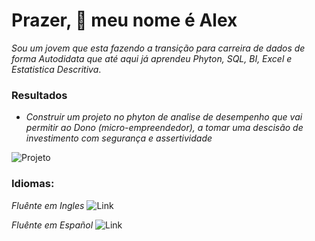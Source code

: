 # Prazer, 👋 meu nome é Alex

*Sou um jovem que esta fazendo a transição para carreira de dados de forma Autodidata que até 
aqui já aprendeu Phyton, SQL, BI, Excel e Estatistica Descritiva*.

### Resultados
* *Construir um projeto no phyton de analise de desempenho que vai permitir ao Dono (micro-empreendedor),
a tomar uma descisão de investimento com segurança e assertividade*

![Projeto](https://img.shields.io/badge/Github-Projeto%20no%20Phyton-green)

### Idiomas:

*Fluênte em Ingles*  ![Link](https://img.shields.io/badge/-Certificado-blue)
  
*Fluênte em Español*  ![Link](https://img.shields.io/badge/-Certificado-red)
